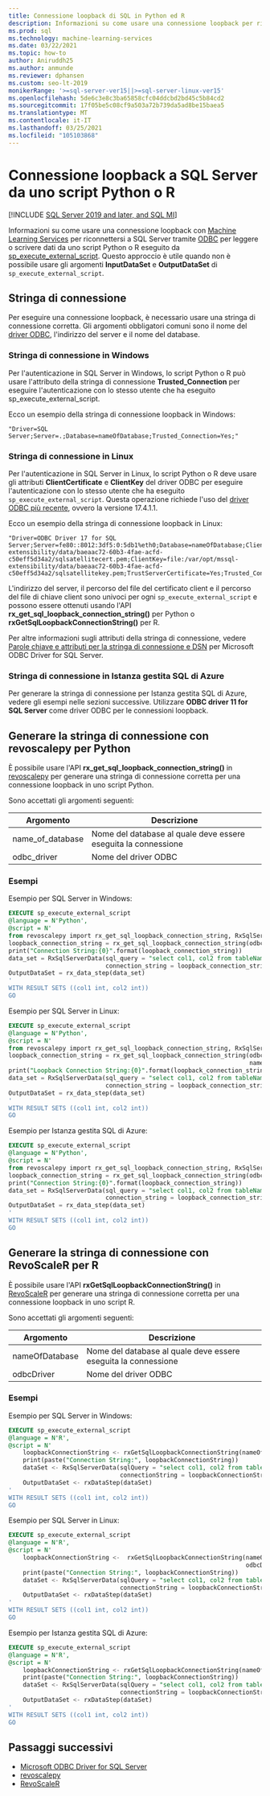 ```yaml
---
title: Connessione loopback di SQL in Python ed R
description: Informazioni su come usare una connessione loopback per riconnettersi a SQL Server tramite ODBC per leggere o scrivere dati da uno script Python o R eseguito da sp_execute_external_script.
ms.prod: sql
ms.technology: machine-learning-services
ms.date: 03/22/2021
ms.topic: how-to
author: Aniruddh25
ms.author: anmunde
ms.reviewer: dphansen
ms.custom: seo-lt-2019
monikerRange: '>=sql-server-ver15||>=sql-server-linux-ver15'
ms.openlocfilehash: 5de6c3e8c3ba65858cfc04ddcbd2bd45c5b84cd2
ms.sourcegitcommit: 17f05be5c08cf9a503a72b739da5ad8be15baea5
ms.translationtype: MT
ms.contentlocale: it-IT
ms.lasthandoff: 03/25/2021
ms.locfileid: "105103868"
---
```

# <a name="loopback-connection-to-sql-server-from-a-python-or-r-script"></a>Connessione loopback a SQL Server da uno script Python o R
[!INCLUDE [SQL Server 2019 and later, and SQL MI](../../includes/applies-to-version/sqlserver2019-asdbmi.md)]

Informazioni su come usare una connessione loopback con [Machine Learning Services](../sql-server-machine-learning-services.md) per riconnettersi a SQL Server tramite [ODBC](../../connect/odbc/microsoft-odbc-driver-for-sql-server.md) per leggere o scrivere dati da uno script Python o R eseguito da [sp_execute_external_script](../../relational-databases/system-stored-procedures/sp-execute-external-script-transact-sql.md). Questo approccio è utile quando non è possibile usare gli argomenti **InputDataSet** e **OutputDataSet** di `sp_execute_external_script`.

## <a name="connection-string"></a>Stringa di connessione

Per eseguire una connessione loopback, è necessario usare una stringa di connessione corretta. Gli argomenti obbligatori comuni sono il nome del [driver ODBC](../../connect/odbc/microsoft-odbc-driver-for-sql-server.md), l'indirizzo del server e il nome del database.

### <a name="connection-string-on-windows"></a>Stringa di connessione in Windows

Per l'autenticazione in SQL Server in Windows, lo script Python o R può usare l'attributo della stringa di connessione **Trusted_Connection** per eseguire l'autenticazione con lo stesso utente che ha eseguito sp_execute_external_script.

Ecco un esempio della stringa di connessione loopback in Windows:

``` 
"Driver=SQL Server;Server=.;Database=nameOfDatabase;Trusted_Connection=Yes;"
```

### <a name="connection-string-on-linux"></a>Stringa di connessione in Linux

Per l'autenticazione in SQL Server in Linux, lo script Python o R deve usare gli attributi **ClientCertificate** e **ClientKey** del driver ODBC per eseguire l'autenticazione con lo stesso utente che ha eseguito `sp_execute_external_script`. Questa operazione richiede l'uso del [driver ODBC più recente](../../connect/odbc/download-odbc-driver-for-sql-server.md), ovvero la versione 17.4.1.1.

Ecco un esempio della stringa di connessione loopback in Linux:

```
"Driver=ODBC Driver 17 for SQL Server;Server=fe80::8012:3df5:0:5db1%eth0;Database=nameOfDatabase;ClientCertificate=file:/var/opt/mssql-extensibility/data/baeaac72-60b3-4fae-acfd-c50eff5d34a2/sqlsatellitecert.pem;ClientKey=file:/var/opt/mssql-extensibility/data/baeaac72-60b3-4fae-acfd-c50eff5d34a2/sqlsatellitekey.pem;TrustServerCertificate=Yes;Trusted_Connection=no;Encrypt=Yes"
```

L'indirizzo del server, il percorso del file del certificato client e il percorso del file di chiave client sono univoci per ogni `sp_execute_external_script` e possono essere ottenuti usando l'API **rx_get_sql_loopback_connection_string()** per Python o **rxGetSqlLoopbackConnectionString()** per R.

Per altre informazioni sugli attributi della stringa di connessione, vedere [Parole chiave e attributi per la stringa di connessione e DSN](../../connect/odbc/dsn-connection-string-attribute.md#new-connection-string-keywords-and-connection-attributes) per Microsoft ODBC Driver for SQL Server.

### <a name="connection-string-on-azure-sql-managed-instance"></a>Stringa di connessione in Istanza gestita SQL di Azure
Per generare la stringa di connessione per Istanza gestita SQL di Azure, vedere gli esempi nelle sezioni successive. Utilizzare **ODBC driver 11 for SQL Server** come driver ODBC per le connessioni loopback.

## <a name="generate-connection-string-with-revoscalepy-for-python"></a>Generare la stringa di connessione con revoscalepy per Python

È possibile usare l'API **rx_get_sql_loopback_connection_string()** in [revoscalepy](../python/ref-py-revoscalepy.md) per generare una stringa di connessione corretta per una connessione loopback in uno script Python.

Sono accettati gli argomenti seguenti:

| Argomento | Descrizione |
|-|-|
| name_of_database | Nome del database al quale deve essere eseguita la connessione |
| odbc_driver | Nome del driver ODBC |

### <a name="examples"></a>Esempi

Esempio per SQL Server in Windows:

```sql
EXECUTE sp_execute_external_script
@language = N'Python',
@script = N'
from revoscalepy import rx_get_sql_loopback_connection_string, RxSqlServerData, rx_data_step
loopback_connection_string = rx_get_sql_loopback_connection_string(odbc_driver="SQL Server", name_of_database="DBName")
print("Connection String:{0}".format(loopback_connection_string))
data_set = RxSqlServerData(sql_query = "select col1, col2 from tableName",
                           connection_string = loopback_connection_string)
OutputDataSet = rx_data_step(data_set)
'
WITH RESULT SETS ((col1 int, col2 int))
GO
```

Esempio per SQL Server in Linux:

```sql
EXECUTE sp_execute_external_script
@language = N'Python',
@script = N'
from revoscalepy import rx_get_sql_loopback_connection_string, RxSqlServerData, rx_data_step
loopback_connection_string = rx_get_sql_loopback_connection_string(odbc_driver="ODBC Driver 17 for SQL Server",
                                                                   name_of_database="DBName")
print("Loopback Connection String:{0}".format(loopback_connection_string))
data_set = RxSqlServerData(sql_query = "select col1, col2 from tableName",
                           connection_string = loopback_connection_string)
OutputDataSet = rx_data_step(data_set)
'
WITH RESULT SETS ((col1 int, col2 int))
GO
```

Esempio per Istanza gestita SQL di Azure:

```sql
EXECUTE sp_execute_external_script
@language = N'Python',
@script = N'
from revoscalepy import rx_get_sql_loopback_connection_string, RxSqlServerData, rx_data_step
loopback_connection_string = rx_get_sql_loopback_connection_string(odbc_driver="ODBC Driver 11 for SQL Server", name_of_database="DBName")
print("Connection String:{0}".format(loopback_connection_string))
data_set = RxSqlServerData(sql_query = "select col1, col2 from tableName",
                           connection_string = loopback_connection_string)
OutputDataSet = rx_data_step(data_set)
'
WITH RESULT SETS ((col1 int, col2 int))
GO
```

## <a name="generate-connection-string-with-revoscaler-for-r"></a>Generare la stringa di connessione con RevoScaleR per R

È possibile usare l'API **rxGetSqlLoopbackConnectionString()** in [RevoScaleR](../r/ref-r-revoscaler.md) per generare una stringa di connessione corretta per una connessione loopback in uno script R.

Sono accettati gli argomenti seguenti:

| Argomento | Descrizione |
|-|-|
| nameOfDatabase | Nome del database al quale deve essere eseguita la connessione |
| odbcDriver | Nome del driver ODBC |

### <a name="examples"></a>Esempi

Esempio per SQL Server in Windows:

```sql
EXECUTE sp_execute_external_script
@language = N'R',
@script = N'
    loopbackConnectionString <- rxGetSqlLoopbackConnectionString(nameOfDatabase="DBName", odbcDriver ="SQL Server")
    print(paste("Connection String:", loopbackConnectionString))
    dataSet <- RxSqlServerData(sqlQuery = "select col1, col2 from tableName",
                               connectionString = loopbackConnectionString)
    OutputDataSet <- rxDataStep(dataSet)
'
WITH RESULT SETS ((col1 int, col2 int))
GO
```

Esempio per SQL Server in Linux:

```sql
EXECUTE sp_execute_external_script
@language = N'R',
@script = N'
    loopbackConnectionString <-  rxGetSqlLoopbackConnectionString(nameOfDatabase="DBName", 
                                                                  odbcDriver ="ODBC Driver 17 for SQL Server")
    print(paste("Connection String:", loopbackConnectionString))
    dataSet <- RxSqlServerData(sqlQuery = "select col1, col2 from tableName", 
                               connectionString = loopbackConnectionString)
    OutputDataSet <- rxDataStep(dataSet)
'
WITH RESULT SETS ((col1 int, col2 int))
GO
```

Esempio per Istanza gestita SQL di Azure:

```sql
EXECUTE sp_execute_external_script
@language = N'R',
@script = N'
    loopbackConnectionString <- rxGetSqlLoopbackConnectionString(nameOfDatabase="DBName", odbcDriver ="ODBC Driver 11 for SQL Server")
    print(paste("Connection String:", loopbackConnectionString))
    dataSet <- RxSqlServerData(sqlQuery = "select col1, col2 from tableName",
                               connectionString = loopbackConnectionString)
    OutputDataSet <- rxDataStep(dataSet)
'
WITH RESULT SETS ((col1 int, col2 int))
GO
```

## <a name="next-steps"></a>Passaggi successivi

+ [Microsoft ODBC Driver for SQL Server](../../connect/odbc/microsoft-odbc-driver-for-sql-server.md)
+ [revoscalepy](../python/ref-py-revoscalepy.md)
+ [RevoScaleR](../r/ref-r-revoscaler.md)
